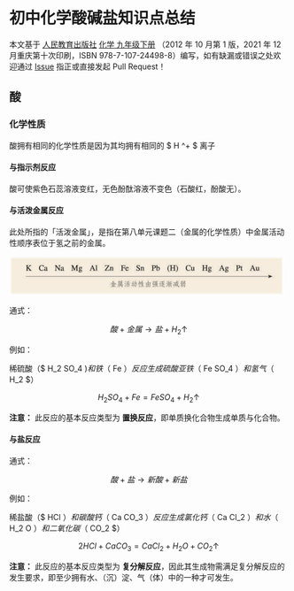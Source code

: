 # 初中化学酸碱盐知识点总结

本文基于 [人民教育出版社](https://www.pep.com.cn/) [化学 九年级下册](https://www.pep.com.cn/products/jc/czjks/201510/t20151026_1250781.shtml) （2012 年 10 月第 1 版，2021 年 12 月重庆第十次印刷，ISBN 978-7-107-24498-8）编写，如有缺漏或错误之处欢迎通过 [Issue](https://github.com/LiCaoZ/summary-of-knowledge-points-in-junior-middle-school/issues) 指正或直接发起 Pull Request！

<!--more-->

## 酸

### 化学性质

酸拥有相同的化学性质是因为其均拥有相同的 $ H ^+ $ 离子

#### 与指示剂反应

酸可使紫色石蕊溶液变红，无色酚酞溶液不变色（石酸红，酚酸无）。

#### 与活泼金属反应

此处所指的「活泼金属」，是指在第八单元课题二（金属的化学性质）中金属活动性顺序表位于氢之前的金属。

![金属活动性顺序表](./images/金属活动性顺序表.png)

通式：

$$ 酸 + 金属 \rightarrow 盐 + H_2 \uparrow  $$

例如：

稀硫酸（$ H_2 SO_4 $)和铁（$ Fe $）反应生成硫酸亚铁（$ Fe SO_4 $）和氢气（$ H_2 $）

$$ H_2 SO_4 + Fe = Fe SO_4 + H_2 \uparrow $$

**注意：** 此反应的基本反应类型为 **置换反应**，即单质换化合物生成单质与化合物。

#### 与盐反应

通式：

$$ 酸 + 盐 \rightarrow 新酸 + 新盐 $$

例如：

稀盐酸（$ HCl $）和碳酸钙（$ Ca CO_3 $）反应生成氯化钙（$ Ca Cl_2 $）和水（$ H_2 O $）和二氧化碳（$ CO_2 $）

$$ 2 HCl + Ca CO_3 = Ca Cl_2 + H_2 O + CO_2 \uparrow $$

**注意：** 此反应的基本反应类型为 **复分解反应**，因此其生成物需满足复分解反应的发生要求，即至少拥有水、（沉）淀、气（体）中的一种才可发生。